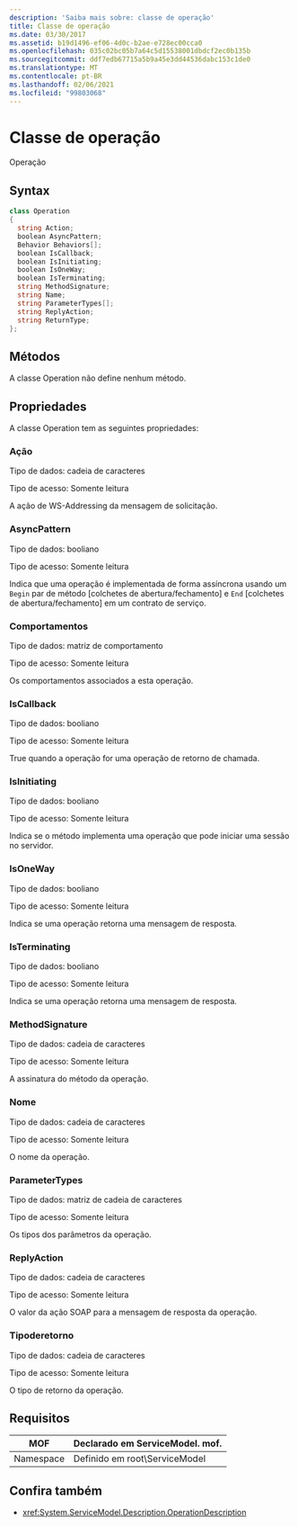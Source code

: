 ```yaml
---
description: 'Saiba mais sobre: classe de operação'
title: Classe de operação
ms.date: 03/30/2017
ms.assetid: b19d1496-ef06-4d0c-b2ae-e728ec00cca0
ms.openlocfilehash: 035c02bc05b7a64c5d15538001dbdcf2ec0b135b
ms.sourcegitcommit: ddf7edb67715a5b9a45e3dd44536dabc153c1de0
ms.translationtype: MT
ms.contentlocale: pt-BR
ms.lasthandoff: 02/06/2021
ms.locfileid: "99803068"
---
```

# <a name="operation-class"></a>Classe de operação

Operação  
  
## <a name="syntax"></a>Syntax  
  
```csharp
class Operation  
{  
  string Action;  
  boolean AsyncPattern;  
  Behavior Behaviors[];  
  boolean IsCallback;  
  boolean IsInitiating;  
  boolean IsOneWay;  
  boolean IsTerminating;  
  string MethodSignature;  
  string Name;  
  string ParameterTypes[];  
  string ReplyAction;  
  string ReturnType;  
};  
```  
  
## <a name="methods"></a>Métodos  

 A classe Operation não define nenhum método.  
  
## <a name="properties"></a>Propriedades  

 A classe Operation tem as seguintes propriedades:  
  
### <a name="action"></a>Ação  

 Tipo de dados: cadeia de caracteres  
  
 Tipo de acesso: Somente leitura  
  
 A ação de WS-Addressing da mensagem de solicitação.  
  
### <a name="asyncpattern"></a>AsyncPattern  

 Tipo de dados: booliano  
  
 Tipo de acesso: Somente leitura  
  
 Indica que uma operação é implementada de forma assíncrona usando um `Begin` par de método [colchetes de abertura/fechamento] e `End` [colchetes de abertura/fechamento] em um contrato de serviço.  
  
### <a name="behaviors"></a>Comportamentos  

 Tipo de dados: matriz de comportamento  
  
 Tipo de acesso: Somente leitura  
  
 Os comportamentos associados a esta operação.  
  
### <a name="iscallback"></a>IsCallback  

 Tipo de dados: booliano  
  
 Tipo de acesso: Somente leitura  
  
 True quando a operação for uma operação de retorno de chamada.  
  
### <a name="isinitiating"></a>IsInitiating  

 Tipo de dados: booliano  
  
 Tipo de acesso: Somente leitura  
  
 Indica se o método implementa uma operação que pode iniciar uma sessão no servidor.  
  
### <a name="isoneway"></a>IsOneWay  

 Tipo de dados: booliano  
  
 Tipo de acesso: Somente leitura  
  
 Indica se uma operação retorna uma mensagem de resposta.  
  
### <a name="isterminating"></a>IsTerminating  

 Tipo de dados: booliano  
  
 Tipo de acesso: Somente leitura  
  
 Indica se uma operação retorna uma mensagem de resposta.  
  
### <a name="methodsignature"></a>MethodSignature  

 Tipo de dados: cadeia de caracteres  
  
 Tipo de acesso: Somente leitura  
  
 A assinatura do método da operação.  
  
### <a name="name"></a>Nome  

 Tipo de dados: cadeia de caracteres  
  
 Tipo de acesso: Somente leitura  
  
 O nome da operação.  
  
### <a name="parametertypes"></a>ParameterTypes  

 Tipo de dados: matriz de cadeia de caracteres  
  
 Tipo de acesso: Somente leitura  
  
 Os tipos dos parâmetros da operação.  
  
### <a name="replyaction"></a>ReplyAction  

 Tipo de dados: cadeia de caracteres  
  
 Tipo de acesso: Somente leitura  
  
 O valor da ação SOAP para a mensagem de resposta da operação.  
  
### <a name="returntype"></a>Tipoderetorno  

 Tipo de dados: cadeia de caracteres  
  
 Tipo de acesso: Somente leitura  
  
 O tipo de retorno da operação.  
  
## <a name="requirements"></a>Requisitos  
  
|MOF|Declarado em ServiceModel. mof.|  
|---------|-----------------------------------|  
|Namespace|Definido em root\ServiceModel|  
  
## <a name="see-also"></a>Confira também

- <xref:System.ServiceModel.Description.OperationDescription>
